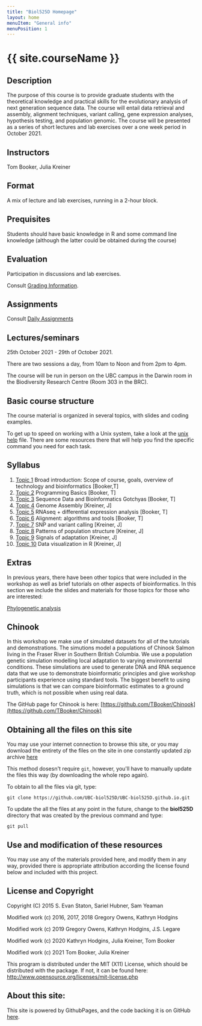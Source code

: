 ```yaml
---
title: "Biol525D Homepage"
layout: home
menuItem: "General info"
menuPosition: 1
---
```


<h1>{{ site.courseName }}</h1>

## Description
The purpose of this course is to provide graduate students with the theoretical knowledge and practical skills for the evolutionary analysis of next generation sequence data. The course will entail data retrieval and assembly, alignment techniques, variant calling, gene expression analyses, hypothesis testing, and population genomic. The course will be presented as a series of short lectures and lab exercises over a one week period in October 2021.

## Instructors
Tom Booker, Julia Kreiner

## Format
A mix of lecture and lab exercises, running in a 2-hour block.

## Prequisites
Students should have basic knowledge in R and some command line knowledge (although the latter could be obtained during the course)

## Evaluation
Participation in discussions and lab exercises.

Consult [Grading Information](resources/grading.md).

## Assignments
Consult [Daily Assignments](resources/daily_assignments.md)

## Lectures/seminars
25th October 2021 - 29th of October 2021.

There are two sessions a day, from 10am to Noon and from 2pm to 4pm.

The course will be run in person on the UBC campus in the Darwin room in the Biodiversity Research Centre (Room 303 in the BRC).

## Basic course structure

The course material is organized in several topics, with slides and coding examples.

To get up to speed on working with a Unix system, take a look at the [unix help](resources/unix_ref.pdf) file. There are some resources there that will help you find the specific command you need for each task.

## Syllabus
1. [Topic 1](./Topic_1/) Broad introduction: Scope of course, goals, overview of technology and bioinformatics [Booker,T]
2. [Topic 2](./Topic_2/) Programming Basics [Booker, T]
3. [Topic 3](./Topic_3) Sequence Data and Bioinformatics Gotchyas [Booker, T]
4. [Topic 4](./Topic_3n4/) Genome Assembly [Kreiner, J]
5. [Topic 5](./Topic_6/) RNAseq + differential expression analysis [Booker, T]
6. [Topic 6](./Topic_4/) Alignment: algorithms and tools [Booker, T]
7. [Topic 7](./Topic_7/) SNP and variant calling [Kreiner, J]
8. [Topic 8](./Topic_8/) Patterns of population structure [Kreiner, J]
9. [Topic 9](./Topic_8/) Signals of adaptation [Kreiner, J]
10. [Topic 10](./Topic_12/) Data visualization in R [Kreiner, J]



## Extras

In previous years, there have been other topics that were included in the workshop as well as brief tutorials on other aspects of bioinformatics. In this section we include the slides and materials for those topics for those who are interested:

[Phylogenetic analysis](./Topic_10/)


## Chinook

In this workshop we make use of simulated datasets for all of the tutorials and demonstrations. The simutions model a populations of Chinook Salmon living in the Fraser River in Southern British Columbia. We use a population genetic simulation modelling local adaptation to varying environmental conditions. These simulations are used to generate DNA and RNA sequence data that we use to demonstrate bioinformatic principles and give workshop participants experience using standard tools. The biggest benefit to using simulations is that we can compare bioinformatic estimates to a ground truth, which is not possible when using real data.

The GitHub page for Chinook is here:
[https://github.com/TBooker/Chinook](https://github.com/TBooker/Chinook)

## Obtaining all the files on this site

You may use your internet connection to browse this site, or
you may download the entirety of the files on the site in one
constantly updated zip archive
[here](https://github.com/owensgl/biol525D/archive/master.zip)

This method dosesn't require `git`, however, you'll have to manually
update the files this way (by downloading the whole repo again).

To obtain to all the files via git, type:

    git clone https://github.com/UBC-biol525D/UBC-biol525D.github.io.git

To update the all the files at any point in the future, change to the **biol525D** directory that was created by the previous command and type:

    git pull


## Use and modification of these resources

You may use any of the materials provided here, and modify them in any way, provided there is appropriate attribution according the license found below and included with this project.

## License and Copyright

Copyright (C) 2015 S. Evan Staton, Sariel Hubner, Sam Yeaman

Modified work (c) 2016, 2017, 2018 Gregory Owens, Kathryn Hodgins

Modified work (c) 2019 Gregory Owens, Kathryn Hodgins, J.S. Legare

Modified work (c) 2020 Kathryn Hodgins, Julia Kreiner, Tom Booker

Modified work (c) 2021 Tom Booker, Julia Kreiner

This program is distributed under the MIT (X11) License, which should be distributed with the package.
If not, it can be found here: http://www.opensource.org/licenses/mit-license.php

## About this site:

   This site is powered by GithubPages, and the code backing it is on GitHub [here](https://github.com/UBC-biol525D/UBC-biol525D.github.io).
